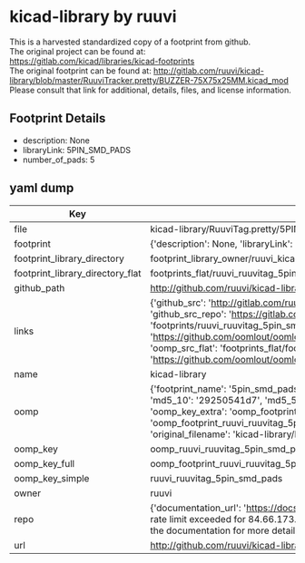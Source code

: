 # kicad-library by ruuvi  
This is a harvested standardized copy of a footprint from github.  
The original project can be found at:  
https://gitlab.com/kicad/libraries/kicad-footprints  
The original footprint can be found at:
http://gitlab.com/ruuvi/kicad-library/blob/master/RuuviTracker.pretty/BUZZER-75X75x25MM.kicad_mod
Please consult that link for additional, details, files, and license information.  
## Footprint Details
* description: None  
* libraryLink: 5PIN_SMD_PADS  
* number_of_pads: 5  
## yaml dump  
| Key | Value |  
| --- | --- |  
| file | kicad-library/RuuviTag.pretty/5PIN_SMD_PADS.kicad_mod |  
| footprint | {'description': None, 'libraryLink': '5PIN_SMD_PADS', 'number_of_pads': 5} |  
| footprint_library_directory | footprint_library_owner/ruuvi_kicad-library |  
| footprint_library_directory_flat | footprints_flat/ruuvi_ruuvitag_5pin_smd_pads/working |  
| github_path | http://github.com/ruuvi/kicad-library/blob/master/RuuviTag.pretty/5PIN_SMD_PADS.kicad_mod |  
| links | {'github_src': 'http://gitlab.com/ruuvi/kicad-library/blob/master/RuuviTracker.pretty/BUZZER-75X75x25MM.kicad_mod', 'github_src_repo': 'https://gitlab.com/kicad/libraries/kicad-footprints', 'oomp_bot': 'footprints/ruuvi_ruuvitag_5pin_smd_pads/working', 'oomp_bot_github': 'https://github.com/oomlout/oomlout_oomp_footprint_bot/tree/main/footprints/ruuvi_ruuvitag_5pin_smd_pads/working', 'oomp_src_flat': 'footprints_flat/footprints_flat/ruuvi_ruuvitag_5pin_smd_pads/working', 'oomp_src_flat_github': 'https://github.com/oomlout/oomlout_oomp_footprint_src/tree/main/footprints_flat/ruuvi_ruuvitag_5pin_smd_pads/working'} |  
| name | kicad-library |  
| oomp | {'footprint_name': '5pin_smd_pads', 'library_name': 'ruuvitag', 'md5': '29250541d7b62a9ad5c81018b75e2575', 'md5_10': '29250541d7', 'md5_5': '29250', 'md5_6': '292505', 'oomp_key': 'oomp_ruuvi_ruuvitag_5pin_smd_pads', 'oomp_key_extra': 'oomp_footprint_ruuvi_ruuvitag_5pin_smd_pads', 'oomp_key_full': 'oomp_footprint_ruuvi_ruuvitag_5pin_smd_pads_292505', 'oomp_key_simple': 'ruuvi_ruuvitag_5pin_smd_pads', 'original_filename': 'kicad-library/RuuviTag.pretty/5PIN_SMD_PADS.kicad_mod', 'owner_name': 'ruuvi'} |  
| oomp_key | oomp_ruuvi_ruuvitag_5pin_smd_pads |  
| oomp_key_full | oomp_footprint_ruuvi_ruuvitag_5pin_smd_pads |  
| oomp_key_simple | ruuvi_ruuvitag_5pin_smd_pads |  
| owner | ruuvi |  
| repo | {'documentation_url': 'https://docs.github.com/rest/overview/resources-in-the-rest-api#rate-limiting', 'message': "API rate limit exceeded for 84.66.173.59. (But here's the good news: Authenticated requests get a higher rate limit. Check out the documentation for more details.)"} |  
| url | http://github.com/ruuvi/kicad-library |  

